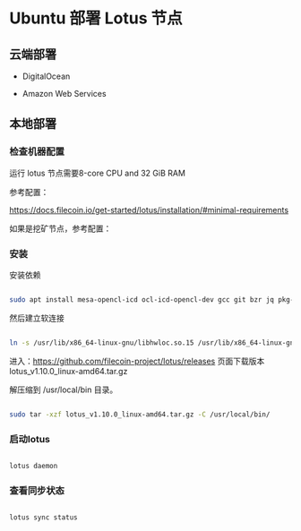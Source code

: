 # Ubuntu 部署 Lotus 节点

## 云端部署

- DigitalOcean

- Amazon Web Services

## 本地部署

### 检查机器配置

运行 lotus 节点需要8-core CPU and 32 GiB RAM

参考配置：

https://docs.filecoin.io/get-started/lotus/installation/#minimal-requirements

如果是挖矿节点，参考配置：


### 安装

安装依赖

```bash 

sudo apt install mesa-opencl-icd ocl-icd-opencl-dev gcc git bzr jq pkg-config curl clang build-essential hwloc libhwloc-dev wget -y && sudo apt upgrade -y


```

然后建立软连接

```bash

ln -s /usr/lib/x86_64-linux-gnu/libhwloc.so.15 /usr/lib/x86_64-linux-gnu/libhwloc.so.5

```

进入：https://github.com/filecoin-project/lotus/releases 页面下载版本 lotus_v1.10.0_linux-amd64.tar.gz

解压缩到 /usr/local/bin 目录。

```bash 

sudo tar -xzf lotus_v1.10.0_linux-amd64.tar.gz -C /usr/local/bin/

```

### 启动lotus

```bash

lotus daemon

```

### 查看同步状态

```bash 

lotus sync status

```